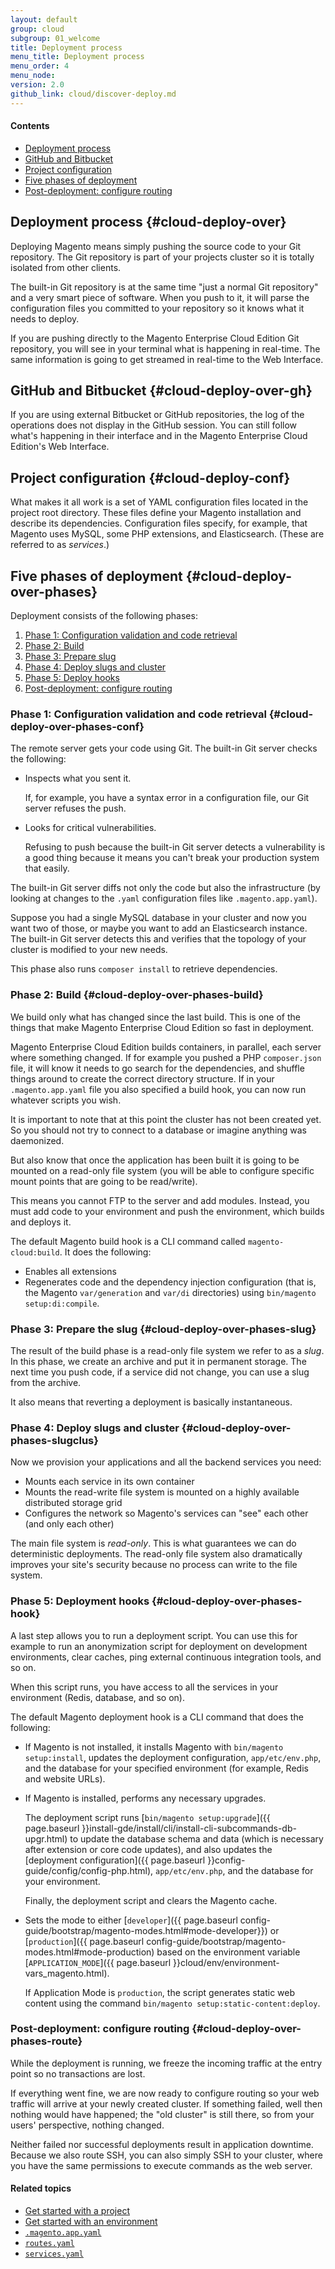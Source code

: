 ```yaml
---
layout: default
group: cloud
subgroup: 01_welcome
title: Deployment process
menu_title: Deployment process
menu_order: 4
menu_node: 
version: 2.0
github_link: cloud/discover-deploy.md
---
```


#### Contents
*	[Deployment process](#cloud-deploy-over)
*	[GitHub and Bitbucket](#cloud-deploy-over-gh)
*	[Project configuration](#cloud-deploy-conf)
*	[Five phases of deployment](#cloud-deploy-over-phase)
*	[Post-deployment: configure routing](#cloud-deploy-over-phases-route)

## Deployment process {#cloud-deploy-over}
Deploying Magento means simply pushing the source code to your Git repository. The Git repository is part of your projects cluster so it is totally isolated from
other clients.

The built-in Git repository is at the same time "just a normal Git repository" and a very smart piece of software. When you push to it, it will parse the configuration files you committed to your repository so it knows what it needs to deploy.

If you are pushing directly to the Magento Enterprise Cloud Edition Git repository, you will see in your terminal
what is happening in real-time. The same information is going to get streamed in real-time to the Web Interface.

## GitHub and Bitbucket {#cloud-deploy-over-gh}
If you are using external Bitbucket or GitHub repositories, the log
of the operations does not display in the GitHub session. You can still follow what's happening in their interface and in the Magento Enterprise Cloud Edition's Web Interface.

## Project configuration {#cloud-deploy-conf}
What makes it all work is a set of YAML configuration files located in the project root directory. These files define your Magento installation and describe its dependencies. Configuration files specify, for
example, that Magento uses MySQL, some PHP extensions, and Elasticsearch. (These are referred to as *services*.)

## Five phases of deployment {#cloud-deploy-over-phases}
Deployment consists of the following phases:

1.	[Phase 1: Configuration validation and code retrieval](#cloud-deploy-over-phases-conf)
2.	[Phase 2: Build](#cloud-deploy-over-phases-build)
3.	[Phase 3: Prepare slug](#cloud-deploy-over-phases-slug)
4.	[Phase 4: Deploy slugs and cluster](#cloud-deploy-over-phases-slugclus) 
5.	[Phase 5: Deploy hooks](#cloud-deploy-over-phases-hook)
6.	[Post-deployment: configure routing](#cloud-deploy-over-phases-route)

### Phase 1: Configuration validation and code retrieval {#cloud-deploy-over-phases-conf}
The remote server gets your code using Git. The built-in Git server checks the following:

*	Inspects what you sent it. 

	If, for example, you have a syntax error in a configuration file, our Git server refuses the push.
*	Looks for critical vulnerabilities.

	Refusing to push because the built-in Git server detects a vulnerability is a good thing because it means you 
can't break your production system that easily. 

The built-in Git server diffs not only the code but also the
infrastructure (by looking at changes to the `.yaml` configuration files like `.magento.app.yaml`).

Suppose you had a single MySQL database in your cluster and now you want two of those, or maybe you want to add an Elasticsearch instance. The built-in Git server detects this and verifies that the topology of your cluster is modified to your new needs.

This phase also runs `composer install` to retrieve dependencies.

### Phase 2: Build {#cloud-deploy-over-phases-build}
We build only what has changed since the last build. This is one of the things that
make Magento Enterprise Cloud Edition so fast in deployment. 

Magento Enterprise Cloud Edition builds containers, in parallel, each server where something changed. If for example you pushed a
PHP `composer.json` file, it will know it needs to go search for the
dependencies, and shuffle things around to create the correct directory
structure. If in your `.magento.app.yaml` file you also specified a
build hook, you can now run whatever scripts you wish.

It is important to note that at this point the cluster has not been
created yet. So you should not try to connect to a database or imagine
anything was daemonized.

But also know that once the application has been built it is going to be
mounted on a read-only file system (you will be able to configure specific
mount points that are going to be read/write). 

This means you cannot FTP to the server and add modules. Instead, you must add code to your environment and push the environment, which builds and deploys it.

The default Magento build hook is a CLI command called `magento-cloud:build`. It does the following:

*	Enables all extensions
*	Regenerates code and the dependency injection configuration (that is, the Magento `var/generation` and `var/di` directories) using `bin/magento setup:di:compile`.

### Phase 3: Prepare the slug {#cloud-deploy-over-phases-slug}
The result of the build phase is a read-only file system we refer to as a *slug*. In this phase, we create an archive and put it in permanent storage. The next time
you push code, if a service did not change, you can use a slug from the archive.

It also means that reverting a deployment is basically
instantaneous. 

### Phase 4: Deploy slugs and cluster {#cloud-deploy-over-phases-slugclus}
Now we provision your applications and all the backend services you
need:

*	Mounts each service in its own container
*	Mounts the read-write file system is mounted on a highly available distributed storage grid
*	Configures the network so Magento's services can "see" each other (and only each other)

<div class="bs-callout bs-callout-info" id="info">
  <p>The main file system is <em>read-only</em>. This
is what guarantees we can do deterministic deployments. The read-only file system also dramatically improves your site's security because no process can write to the file system.</p>
</div>

### Phase 5: Deployment hooks {#cloud-deploy-over-phases-hook}
A last step allows you to run a deployment script. You can use this for example to run an anonymization script for deployment on development environments, clear caches, ping external continuous integration tools, and so on.

When this script runs, you have access to all the services in your environment (Redis, database, and so on).

The default Magento deployment hook is a CLI command that does the following:
*	If Magento is not installed, it installs Magento with `bin/magento setup:install`, updates the deployment configuration, `app/etc/env.php`, and the database for your specified environment (for example, Redis and website URLs).
*	If Magento is installed, performs any necessary upgrades.

	The deployment script runs [`bin/magento setup:upgrade`]({{ page.baseurl }}install-gde/install/cli/install-cli-subcommands-db-upgr.html) to update the database schema and data (which is necessary after extension or core code updates), and also updates the [deployment configuration]({{ page.baseurl }}config-guide/config/config-php.html), `app/etc/env.php`, and the database for your environment. 

	Finally, the deployment script and clears the Magento cache.
*	Sets the mode to either [`developer`]({{ page.baseurl config-guide/bootstrap/magento-modes.html#mode-developer}}) or [`production`]({{ page.baseurl config-guide/bootstrap/magento-modes.html#mode-production) based on the environment variable [`APPLICATION_MODE`]({{ page.baseurl }}cloud/env/environment-vars_magento.html).

	If Application Mode is `production`, the script generates static web content using the command
	`bin/magento setup:static-content:deploy`.

### Post-deployment: configure routing {#cloud-deploy-over-phases-route}
While the deployment is running, we freeze the incoming traffic at the entry point
so no transactions are lost.

If everything went fine, we are now ready to configure routing so your
web traffic will arrive at your newly created cluster. If something
failed, well then nothing would have happened; the "old cluster" is
still there, so from your users' perspective, nothing changed. 

Neither
failed nor successful deployments result in application downtime.
Because we also route SSH, you can also simply SSH to your cluster, where
you have the same permissions to execute commands as the web server.

#### Related topics
*	[Get started with a project]({{page.baseurl}}cloud/project/project-start.html)
*	[Get started with an environment]({{page.baseurl}}cloud/env/environments-start.html)
*	[`.magento.app.yaml`]({{page.baseurl}}cloud/project/project-conf-files_magento-app.html)
*	[`routes.yaml`]({{page.baseurl}}cloud/project/project-conf-files_routes.html)
*	[`services.yaml`]({{page.baseurl}}cloud/project/project-conf-files_services.html)
